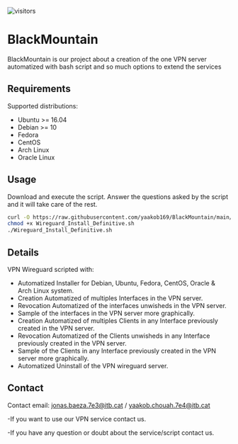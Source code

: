 ![visitors](https://visitor-badge.glitch.me/badge?page_id=yaakob169.BlackMountain)
# BlackMountain

BlackMountain is our project about a creation of the one VPN server automatized with bash script and so much options to extend the services

## Requirements

Supported distributions:

- Ubuntu >= 16.04
- Debian >= 10
- Fedora
- CentOS
- Arch Linux
- Oracle Linux

## Usage

Download and execute the script. Answer the questions asked by the script and it will take care of the rest.

```bash
curl -O https://raw.githubusercontent.com/yaakob169/BlackMountain/main/Wireguard_Install_Definitive.sh
chmod +x Wireguard_Install_Definitive.sh
./Wireguard_Install_Definitive.sh
```
## Details

VPN Wireguard scripted with:
- Automatized Installer for Debian, Ubuntu, Fedora, CentOS, Oracle & Arch Linux system.
- Creation Automatized of multiples Interfaces in the VPN server.
- Revocation Automatized of the interfaces unwisheds in the VPN server.
- Sample of the interfaces in the VPN server more graphically.
- Creation Automatized of multiples Clients in any Interface previously created in the VPN server.
- Revocation Automatized of the Clients unwisheds in any Interface previously created in the VPN server.
- Sample of the Clients in any Interface previously created in the VPN server more graphically.
- Automatized Uninstall of the VPN wireguard server.


## Contact
Contact email: jonas.baeza.7e3@itb.cat / yaakob.chouah.7e4@itb.cat

-If you want to use our VPN service contact us. 

-If you have any question or doubt about the service/script contact us.
